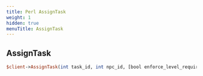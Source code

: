 ```yaml
---
title: Perl AssignTask
weight: 1
hidden: true
menuTitle: AssignTask
---
```

## AssignTask
```perl
$client->AssignTask(int task_id, int npc_id, [bool enforce_level_requirement = false])
```